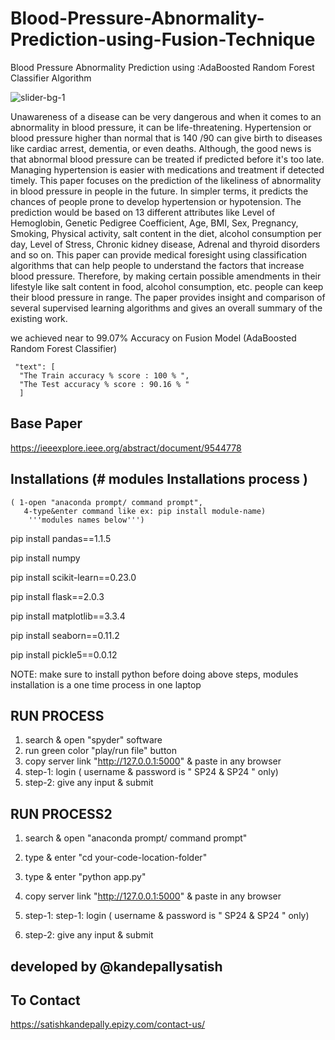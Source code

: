 # Blood-Pressure-Abnormality-Prediction-using-Fusion-Technique
Blood Pressure Abnormality Prediction using :AdaBoosted Random Forest Classifier Algorithm

![slider-bg-1](https://user-images.githubusercontent.com/48377494/232044394-563b8bff-62b5-48a6-9d47-e00b8304d7d9.jpg)

Unawareness of a disease can be very dangerous and when it comes to an abnormality in blood pressure, it can be life-threatening. Hypertension or blood pressure higher than normal that is 140 /90 can give birth to diseases like cardiac arrest, dementia, or even deaths. Although, the good news is that abnormal blood pressure can be treated if predicted before it's too late. Managing hypertension is easier with medications and treatment if detected timely. This paper focuses on the prediction of the likeliness of abnormality in blood pressure in people in the future. In simpler terms, it predicts the chances of people prone to develop hypertension or hypotension. The prediction would be based on 13 different attributes like Level of Hemoglobin, Genetic Pedigree Coefficient, Age, BMI, Sex, Pregnancy, Smoking, Physical activity, salt content in the diet, alcohol consumption per day,	Level of Stress, Chronic kidney disease, Adrenal and thyroid disorders and so on. This paper can provide medical foresight using classification algorithms that can help people to understand the factors that increase blood pressure. Therefore, by making certain possible amendments in their lifestyle like salt content in food, alcohol consumption, etc. people can keep their blood pressure in range. The paper provides insight and comparison of several supervised learning algorithms and gives an overall summary of the existing work.


we achieved near to 99.07% Accuracy on Fusion Model (AdaBoosted Random Forest Classifier)

     "text": [
      "The Train accuracy % score : 100 % ",
      "The Test accuracy % score : 90.16 % " 
      ]
      
## Base Paper

https://ieeexplore.ieee.org/abstract/document/9544778

## Installations (# modules Installations process )
    ( 1-open "anaconda prompt/ command prompt",
       4-type&enter command like ex: pip install module-name) 
        '''modules names below''')

pip install pandas==1.1.5

pip install numpy 

pip install scikit-learn==0.23.0

pip install flask==2.0.3

pip install matplotlib==3.3.4

pip install seaborn==0.11.2

pip install pickle5==0.0.12


NOTE: make sure to install python before doing above steps, modules installation is a one time process in one laptop

## RUN PROCESS

1) search & open "spyder" software
2) run green color "play/run file" button
3) copy server link "http://127.0.0.1:5000" & paste in any browser
4) step-1: login ( username  & password is " SP24 & SP24 " only)
5) step-2: give any input & submit


## RUN PROCESS2

1) search & open "anaconda prompt/ command prompt"

2) type & enter "cd your-code-location-folder"

3) type & enter "python app.py"

4) copy server link "http://127.0.0.1:5000" & paste in any browser
5) step-1: step-1: login ( username  & password is " SP24 & SP24 " only)
6) step-2: give any input & submit



## developed by @kandepallysatish
## To Contact 
https://satishkandepally.epizy.com/contact-us/


